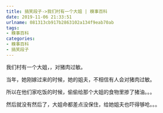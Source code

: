 ```yaml
---
title: 搞笑段子->我们村有一个大姐 | 糗事百科
date: 2019-11-06 21:33:51
urlname: 081313cb917b2863102a134f9eab70ab
tags: 
- 糗事百科
categories:
- 糗事百科
- 搞笑段子
---
```

我们村有一个大姐，，对猪肉过敏。

当年，她刚嫁过来的时候，她的姐夫，不相信有人会对猪肉过敏。

所以在他们家吃饭的时候，偷偷给那个大姐的食物里掺了猪油。。。

然后就没有然后了，大姐命都差点没保住，给她姐夫也吓得够呛。。。


